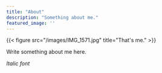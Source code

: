 ```yaml
---
title: "About"
description: "Something about me."
featured_image: ''
---
```

{{< figure src="/images/IMG_1571.jpg" title="That's me." >}}


Write something about me here.

_Italic font_ 